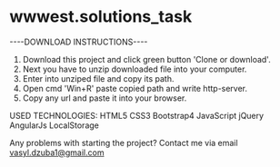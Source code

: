 # wwwest.solutions_task

----DOWNLOAD INSTRUCTIONS----
1. Download this project and click green button 'Clone or download'.
2. Next you have to unzip downloaded file into your computer.
3. Enter into unziped file and copy its path.
4. Open cmd 'Win+R' paste copied path and write http-server.
5. Copy any url and paste it into your browser.

USED TECHNOLOGIES:
HTML5
CSS3
Bootstrap4
JavaScript
jQuery
AngularJs
LocalStorage


Any problems with starting the project? Contact me via email vasyl.dzuba1@gmail.com
